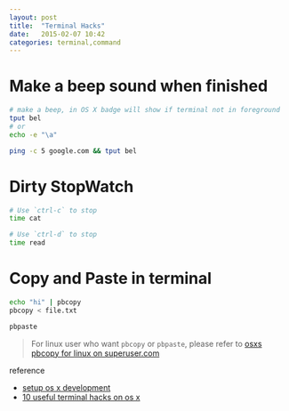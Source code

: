 ```yaml
---
layout: post
title:  "Terminal Hacks"
date:   2015-02-07 10:42
categories: terminal,command
---
```


# Make a beep sound when finished

```sh
# make a beep, in OS X badge will show if terminal not in foreground
tput bel
# or 
echo -e "\a"

ping -c 5 google.com && tput bel
```

# Dirty StopWatch

```sh
# Use `ctrl-c` to stop
time cat

# Use `ctrl-d` to stop
time read
```

# Copy and Paste in terminal

```sh
echo "hi" | pbcopy
pbcopy < file.txt

pbpaste
```

> For linux user who want `pbcopy` or `pbpaste`, please refer to [osxs pbcopy for linux on superuser.com](http://superuser.com/questions/288320/whats-like-osxs-pbcopy-for-linux)

reference

* [setup os x development](http://mattstauffer.co/blog/setting-up-a-new-os-x-development-machine-part-1-core-files-and-custom-shell)
* [10 useful terminal hacks on os x](http://www.mitchchn.me/2014/os-x-terminal/)